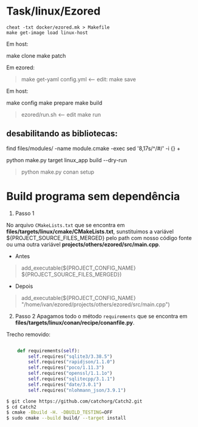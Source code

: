 # Task/linux/Ezored

```
cheat -txt docker/ezored.mk > Makefile
make get-image load linux-host
```

Em host:

make clone
make patch

Em ezored:

> make get-yaml
> config.yml  <-- edit:
> make save

Em host:

make config
make prepare
make build
> ezored/run.sh <-- edit
make run


## desabilitando as bibliotecas:

find files/modules/ -name module.cmake -exec sed '8,17s/^/#/' -i {} \+

python make.py target linux_app build --dry-run


> python make.py conan setup

# Build programa sem dependência


1) Passo 1

No arquivo `CMakeLists.txt` que se encontra em
**files/targets/linux/cmake/CMakeLists.txt**, sunstituimos
a variável ${PROJECT_SOURCE_FILES_MERGED} pelo
path com nosso código fonte ou uma outra variável
**projects/others/ezored/src/main.cpp**.

- Antes
> add_executable(${PROJECT_CONFIG_NAME} ${PROJECT_SOURCE_FILES_MERGED})

- Depois
> add_executable(${PROJECT_CONFIG_NAME} "/home/ivan/ezored/projects/others/ezored/src/main.cpp")

2) Passo 2
Apagamos todo o método `requirements` que se encontra em
**files/targets/linux/conan/recipe/conanfile.py**.

Trecho removido:
```python

    def requirements(self):
        self.requires("sqlite3/3.38.5")
        self.requires("rapidjson/1.1.0")
        self.requires("poco/1.11.3")
        self.requires("openssl/1.1.1o")
        self.requires("sqlitecpp/3.1.1")
        self.requires("date/3.0.1")
        self.requires("nlohmann_json/3.9.1")
```
```bash
$ git clone https://github.com/catchorg/Catch2.git
$ cd Catch2
$ cmake -Bbuild -H. -DBUILD_TESTING=OFF
$ sudo cmake --build build/ --target install
```

